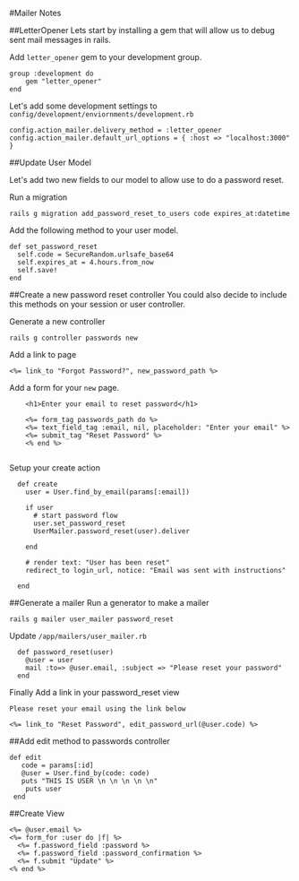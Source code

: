 #Mailer Notes

##LetterOpener
Lets start by installing a gem that will allow us to debug sent mail messages in rails.

Add `letter_opener` gem to your development group.

```
group :development do
	gem "letter_opener"
end
```

Let's add some development settings to `config/development/enviornments/development.rb`

```
config.action_mailer.delivery_method = :letter_opener
config.action_mailer.default_url_options = { :host => "localhost:3000" }
```

##Update User Model

Let's add two new fields to our model to allow use to do a password reset.

Run a migration
```
rails g migration add_password_reset_to_users code expires_at:datetime
```

Add the following method to your user model.

```
def set_password_reset
  self.code = SecureRandom.urlsafe_base64
  self.expires_at = 4.hours.from_now
  self.save!
end
```

##Create a new password reset controller
You could also decide to include this methods on your session or user controller.

Generate a new controller

```
rails g controller passwords new
```

Add a link to page

```
<%= link_to "Forgot Password?", new_password_path %>
```

Add a form for your `new` page.

```
	<h1>Enter your email to reset password</h1>
	
	<%= form_tag passwords_path do %>
	<%= text_field_tag :email, nil, placeholder: "Enter your email" %>
	<%= submit_tag "Reset Password" %>
	<% end %>
	
```

Setup your create action

```
  def create
    user = User.find_by_email(params[:email])

    if user
      # start password flow
      user.set_password_reset
      UserMailer.password_reset(user).deliver

    end

    # render text: "User has been reset"
    redirect_to login_url, notice: "Email was sent with instructions"

  end
```

##Generate a mailer
Run a generator to make a mailer

```
rails g mailer user_mailer password_reset
```
Update `/app/mailers/user_mailer.rb`

```
  def password_reset(user)
    @user = user
    mail :to=> @user.email, :subject => "Please reset your password"
  end
```

Finally Add a link in your password_reset view

```
Please reset your email using the link below

<%= link_to "Reset Password", edit_password_url(@user.code) %>
```

##Add edit method to passwords controller
```
def edit
   code = params[:id]
   @user = User.find_by(code: code)
   puts "THIS IS USER \n \n \n \n \n"
    puts user
 end
```
##Create View
```
<%= @user.email %>
<%= form_for :user do |f| %>
  <%= f.password_field :password %>
  <%= f.password_field :password_confirmation %>
  <%= f.submit "Update" %>
<% end %>
```

